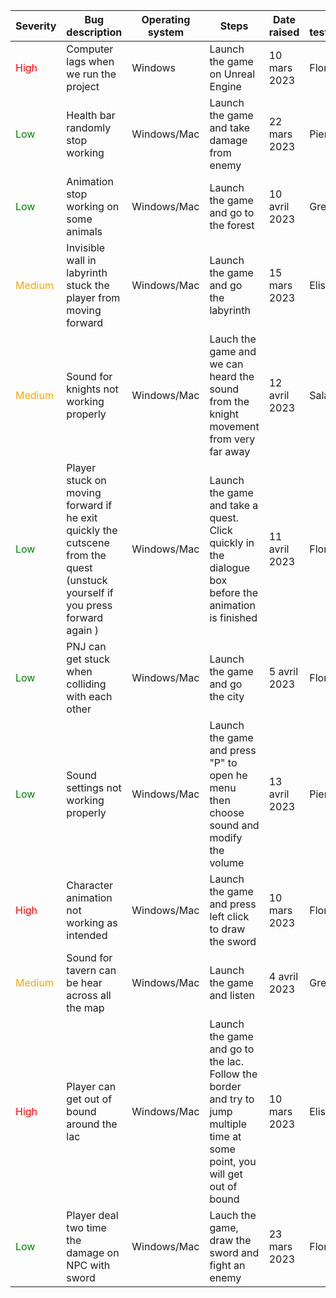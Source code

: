 | Severity                                  	|    Bug description | Operating system  | Steps | Date raised | ID tester/Name | Actual state 
|----------------------------------------------	|-----------------------------------------	|-------------------------------------	|-------------------------------------	|-------------------------------------	|-------------------------------------	|-------------------------------------	|
| <span style="color:red">High | Computer lags when we run the project | Windows | Launch the game on Unreal Engine |  10 mars 2023 |  Florent |  <span style="color:Green">Done |
| <span style="color:green">Low | Health bar randomly stop working  | Windows/Mac | Launch the game and take damage from enemy |  22 mars 2023 |  Pierre |  <span style="color:green">Done |
| <span style="color:green">Low | Animation stop working on some animals | Windows/Mac | Launch the game and go to the forest  |  10 avril 2023 |  Gregory |  <span style="color:red">Not fixed |
| <span style="color:orange">Medium | Invisible wall in labyrinth stuck the player from moving forward | Windows/Mac | Launch the game and go the labyrinth |  15 mars 2023 |  Elise |  <span style="color:green">Done |
| <span style="color:orange">Medium | Sound for knights not working properly | Windows/Mac | Lauch the game and we can heard the sound from the knight movement from very far away |  12 avril 2023 |  Salah |  <span style="color:green">Done |
| <span style="color:green">Low | Player stuck on moving forward if he exit quickly the cutscene from the quest (unstuck yourself if you press forward again ) | Windows/Mac | Launch the game and take a quest. Click quickly in the dialogue box before the animation is finished |  11 avril 2023 |  Florent |  <span style="color:green">Done |
| <span style="color:green">Low | PNJ can get stuck when colliding with each other | Windows/Mac | Launch the game and go the city |  5 avril 2023 |  Florent |  <span style="color:red">	Not fixed |
| <span style="color:green">Low | Sound settings not working properly | Windows/Mac | Launch the game and press "P" to open he menu then choose sound and modify the volume |  13 avril 2023 |  Pierre |  <span style="color:green">Done |
| <span style="color:red">High | Character animation not working as intended | Windows/Mac | Launch the game and press left click to draw the sword |  10 mars 2023 |  Florent |  <span style="color:green">Done |
| <span style="color:orange">Medium | Sound for tavern can be hear across all the map | Windows/Mac | Launch the game and listen |  4 avril 2023 |  Gregory |  <span style="color:green">Done |
| <span style="color:red">High | Player can get out of bound around the lac | Windows/Mac | Launch the game and go to the lac. Follow the border and try to jump multiple time at some point, you will get out of bound |  10 mars 2023 |  Elise |  <span style="color:green">Done |
| <span style="color:green">Low | Player deal two time the damage on NPC with sword| Windows/Mac | Lauch the game, draw the sword and fight an enemy |  23 mars 2023 |  Florent |  <span style="color:green">Done |

   